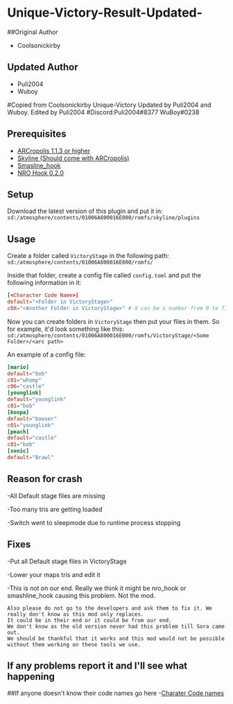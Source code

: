 # Unique-Victory-Result-Updated-
##Original Author
- Coolsonickirby

## Updated Author
- Puli2004
- Wuboy

#Copied from Coolsonickirby Unique-Victory Updated by Puli2004 and Wuboy. Edited by Puli2004
#Discord:Puli2004#8377 WuBoy#0238
## Prerequisites
- [ARCropolis 1.1.3 or higher](https://github.com/Raytwo/ARCropolis/releases/latest)
- [Skyline (Should come with ARCropolis)](https://github.com/skyline-dev/skyline/releases/tag/beta)
- [Smasline_hook](https://github.com/blu-dev/smashline_hook/releases/tag/1.1.1)
- [NRO Hook 0.2.0](https://github.com/ultimate-research/nro-hook-plugin/releases/tag/v0.2.0)

## Setup
Download the latest version of this plugin and put it in:
`sd:/atmosphere/contents/01006A800016E000/romfs/skyline/plugins`

## Usage
Create a folder called `VictoryStage` in the following path:
`sd:/atmosphere/contents/01006A800016E000/romfs/`

Inside that folder, create a config file called `config.toml` and put the following information in it:
```toml
[<Character Code Name>]
default="<Folder in VictoryStage>"
c0X="<Another Folder in VictoryStage>" # X can be a number from 0 to 7, and there can be multiple (for ex, c01, c03, etc...)
```
Now you can create folders in `VictoryStage` then put your files in them. So for example, it'd look something like this:
`sd:/atmosphere/contents/01006A800016E000/romfs/VictoryStage/<Some Folder>/<arc path>`

An example of a config file:
```toml
[mario]
default="bob"
c01="whomp"
c06="castle"
[younglink]
default="younglink"
c01="bob"
[koopa]
default="bowser"
c01="younglink"
[peach]
default="castle"
c01="bob"
[sonic]
default="Brawl"
```

## Reason for crash

-All Default stage files are missing

-Too many tris are getting loaded

-Switch went to sleepmode due to runtime process stopping 

## Fixes

-Put all Default stage files in VictoryStage

-Lower your maps tris and edit it

-This is not on our end. Really we think it might be nro_hook or smashline_hook causing this problem. Not the mod. 
```
Also please do not go to the developers and ask them to fix it. We really don't know as this mod only replaces.
It could be in their end or it could be from our end.
We don't know as the old version never had this problem till Sora came out.
We should be thankful that it works and this mod would not be possible without them working on these tools we use.
```
## If any problems report it and I'll see what happening

##If anyone doesn't know their code names go here
-[Charater Code names](https://gamebanana.com/tools/6934)
